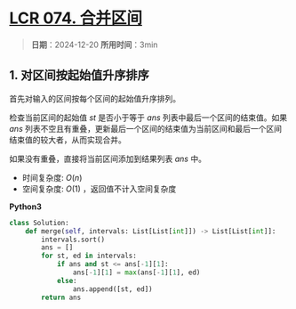# [LCR 074. 合并区间](https://leetcode.cn/problems/SsGoHC/description/)

> **日期**：2024-12-20
> **所用时间**：3min

## 1. 对区间按起始值升序排序

首先对输入的区间按每个区间的起始值升序排列。

检查当前区间的起始值 $st$ 是否小于等于 $ans$ 列表中最后一个区间的结束值。如果 $ans$ 列表不空且有重叠，更新最后一个区间的结束值为当前区间和最后一个区间结束值的较大者，从而实现合并。

如果没有重叠，直接将当前区间添加到结果列表 $ans$ 中。

- 时间复杂度: $O(n)$
- 空间复杂度: $O(1)$ ，返回值不计入空间复杂度

**Python3**

```python
class Solution:
    def merge(self, intervals: List[List[int]]) -> List[List[int]]:
        intervals.sort()
        ans = []
        for st, ed in intervals:
            if ans and st <= ans[-1][1]:
                ans[-1][1] = max(ans[-1][1], ed)
            else:
                ans.append([st, ed])
        return ans
```